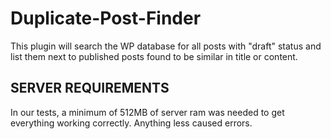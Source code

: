 # Duplicate-Post-Finder
This plugin will search the WP database for all posts with "draft" status and list them next to published posts found to be similar in title or content.

## SERVER REQUIREMENTS
In our tests, a minimum of 512MB of server ram was needed to get everything working correctly.  Anything less caused errors.  